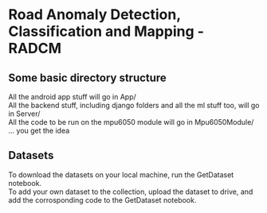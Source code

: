 # Road Anomaly Detection, Classification and Mapping - RADCM

## Some basic directory structure
All the android app stuff will go in App/   
All the backend stuff, including django folders and all the ml stuff too, will go in Server/  
All the code to be run on the mpu6050 module will go in Mpu6050Module/  
... you get the idea   

## Datasets
To download the datasets on your local machine, run the GetDataset notebook.  
To add your own dataset to the collection, upload the dataset to drive, and add the corrosponding code to the GetDataset notebook.  